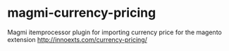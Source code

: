 # magmi-currency-pricing
Magmi itemprocessor plugin for importing currency price for the magento extension http://innoexts.com/currency-pricing/
